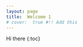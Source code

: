 ```yaml
---
layout: page
title:  Welcome 1
# cover:  true #!! Add this
---
```


Hi there
{:toc}

<script>
if (window.innerWidth > 480) {
  window.open("index2.md", "_self");
}
else{
    alert("Go to mobile!");
}
</script>

